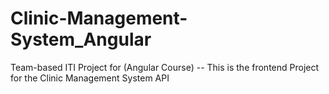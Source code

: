 # Clinic-Management-System_Angular
Team-based ITI Project for (Angular Course) -- This is the frontend Project for the Clinic Management System API 
